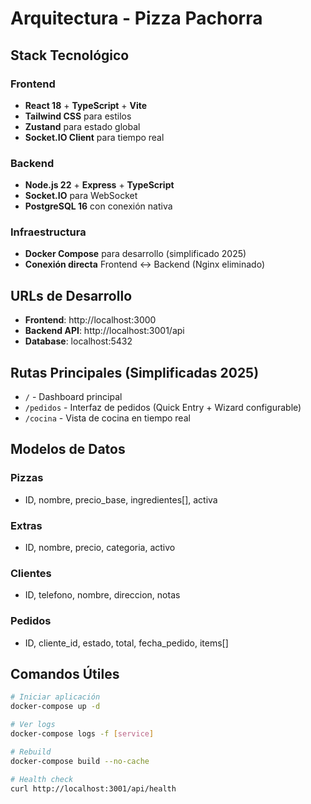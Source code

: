 # Arquitectura - Pizza Pachorra

## Stack Tecnológico

### Frontend
- **React 18** + **TypeScript** + **Vite**
- **Tailwind CSS** para estilos
- **Zustand** para estado global
- **Socket.IO Client** para tiempo real

### Backend
- **Node.js 22** + **Express** + **TypeScript**
- **Socket.IO** para WebSocket
- **PostgreSQL 16** con conexión nativa

### Infraestructura
- **Docker Compose** para desarrollo (simplificado 2025)
- **Conexión directa** Frontend ↔ Backend (Nginx eliminado)

## URLs de Desarrollo

- **Frontend**: http://localhost:3000
- **Backend API**: http://localhost:3001/api
- **Database**: localhost:5432

## Rutas Principales (Simplificadas 2025)

- `/` - Dashboard principal
- `/pedidos` - Interfaz de pedidos (Quick Entry + Wizard configurable)
- `/cocina` - Vista de cocina en tiempo real

## Modelos de Datos

### Pizzas
- ID, nombre, precio_base, ingredientes[], activa

### Extras  
- ID, nombre, precio, categoria, activo

### Clientes
- ID, telefono, nombre, direccion, notas

### Pedidos
- ID, cliente_id, estado, total, fecha_pedido, items[]

## Comandos Útiles

```bash
# Iniciar aplicación
docker-compose up -d

# Ver logs
docker-compose logs -f [service]

# Rebuild
docker-compose build --no-cache

# Health check
curl http://localhost:3001/api/health
```